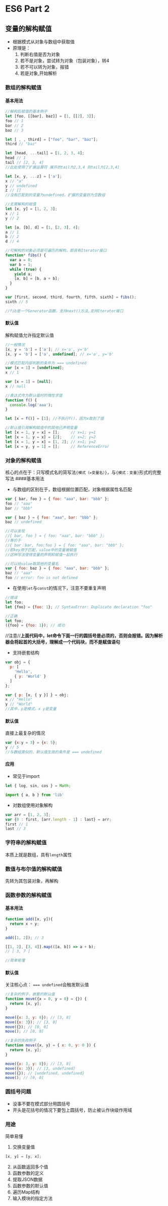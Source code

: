 # ES6 Part 2

## 变量的解构赋值
* 根据模式从对象与数组中获取值
* 原理是：
  1. 判断右值是否为对象
  2. 若不是对象，尝试转为对象（包装对象），转4
  3. 若不可以转为对象，报错
  4. 若是对象,开始解析

### 数组的解构赋值

#### 基本用法
```javascript
//解构后赋值的基本例子
let [foo, [[bar], baz]] = [1, [[2], 3]];
foo // 1
bar // 2
baz // 3

let [ , , third] = ["foo", "bar", "baz"];
third // "baz"

let [head, ...tail] = [1, 2, 3, 4];
head // 1
tail // [2, 3, 4]
//此处使用了扩展运算符 展开的tail为2,3,4 则tail为[2,3,4]

let [x, y, ...z] = ['a'];
x // "a"
y // undefined
z // []
//没有匹配到的变量为undefined，扩展的变量则为空数组

```

```javascript
//无需解构的赋值
let [x, y] = [1, 2, 3];
x // 1
y // 2

let [a, [b], d] = [1, [2, 3], 4];
a // 1
b // 2
d // 4

```

```javascript
//可解构的对象必须是可遍历的解构，即具有Iterator接口
function* fibs() {
  var a = 0;
  var b = 1;
  while (true) {
    yield a;
    [a, b] = [b, a + b];
  }
}

var [first, second, third, fourth, fifth, sixth] = fibs();
sixth // 5

//fib是一个Generator函数，支持next()方法,支持Iterator接口
```

#### 默认值
解构赋值允许指定默认值
```javascript
//一般情况
[x, y = 'b'] = ['a']; // x='a', y='b'
[x, y = 'b'] = ['a', undefined]; // x='a', y='b'

//模式匹配内部判断的条件为 === undefined
var [x = 1] = [undefined];
x // 1

var [x = 1] = [null];
x // null

//表达式作为默认值时的惰性求值
function f() {
  console.log('aaa');
}

let [x = f()] = [1]; //不执行f()，因为x取到了值

//默认值引用解构赋值中的其他已声明变量
let [x = 1, y = x] = [];     // x=1; y=1
let [x = 1, y = x] = [2];    // x=2; y=2
let [x = 1, y = x] = [1, 2]; // x=1; y=2
let [x = y, y = 1] = [];     // ReferenceError
```

### 对象的解构赋值
核心的点在于：只写模式名的简写法`{模式（=变量名）}`，与`{模式：变量}`形式的完整写法
####基本用法
* 与数组的区别在于，数组根据位置匹配，对象根据属性名匹配
```javascript
var { bar, foo } = { foo: "aaa", bar: "bbb" };
foo // "aaa"
bar // "bbb"

var { baz } = { foo: "aaa", bar: "bbb" };
baz // undefined

//可以发现
//{ bar, foo } = { foo: "aaa", bar: "bbb" };
//等价于
//{ bar：bar, foo:foo } = { foo: "aaa", bar: "bbb" };
//即key用于匹配，value中的变量被赋值
//这种写法使得变量的声明和赋值一起执行

//可以给value取其他的变量名
var { foo: baz } = { foo: "aaa", bar: "bbb" };
baz // "aaa"
foo // error: foo is not defined

```
* 在使用`let`与`const`的情况下，注意不要重复声明
```javascript
//错误
let foo;
let {foo} = {foo: 1}; // SyntaxError: Duplicate declaration "foo"

//正确
let foo;
({foo} = {foo: 1}); // 成功
```
//注意//**上面代码中，let命令下面一行的圆括号是必须的，否则会报错。因为解析器会将起首的大括号，理解成一个代码块，而不是赋值语句**

* 支持嵌套结构
```javascript
var obj = {
  p: [
    'Hello',
    { y: 'World' }
  ]
};

var { p: [x, { y }] } = obj;
x // "Hello"
y // "World"
//其中，p是模式，x y是变量
```

#### 默认值
直接上最复杂的情况
```javascript
var {x:y = 3} = {x: 5};
y // 5
//与数组类似的，默认值生效的条件是 === undefined
```

#### 应用
* 常见于import
```javascript
let { log, sin, cos } = Math;

import { a, b } from 'lib'
```
* 对数组使用对象解构
```javascript
var arr = [1, 2, 3];
var {0 : first, [arr.length - 1] : last} = arr;
first // 1
last // 3
```

### 字符串的解构赋值
本质上就是数组，具有`length`属性

### 数值与布尔值的解构赋值
先转为其包装对象，再解构

### 函数参数的解构赋值
#### 基本用法
```javascript
function add([x, y]){
  return x + y;
}

add([1, 2]); // 3

[[1, 2], [3, 4]].map(([a, b]) => a + b);
// [ 3, 7 ]

//简单易懂
```
#### 默认值
关注核心点： `=== undefined`会触发默认值
```javascript
//复杂的例子，嵌套的默认值
function move({x = 0, y = 0} = {}) {
  return [x, y];
}

move({x: 3, y: 8}); // [3, 8]
move({x: 3}); // [3, 0]
move({}); // [0, 0]
move(); // [0, 0]

//复杂的失败例子
function move({x, y} = { x: 0, y: 0 }) {
  return [x, y];
}

move({x: 3, y: 8}); // [3, 8]
move({x: 3}); // [3, undefined]
move({}); // [undefined, undefined]
move(); // [0, 0]
```

### 圆括号问题
* 没事不要在模式部分用圆括号
* 开头是花括号的情况下要包上圆括号，防止被认作块级作用域

### 用途
简单易懂

1. 交换变量值  
  ```javascript
  [x, y] = [y, x];
  ```
2. 从函数返回多个值
3. 函数参数的定义
4. 提取JSON数据
5. 函数参数的默认值
6. 遍历Map结构
7. 输入模块的指定方法
